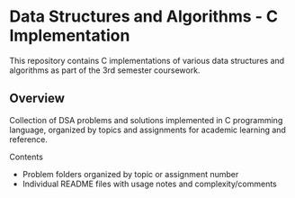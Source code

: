 # Data Structures and Algorithms - C Implementation

This repository contains C implementations of various data structures and algorithms as part of the 3rd semester coursework.

## Overview
Collection of DSA problems and solutions implemented in C programming language, organized by topics and assignments for academic learning and reference.

Contents
- Problem folders organized by topic or assignment number
- Individual README files with usage notes and complexity/comments

